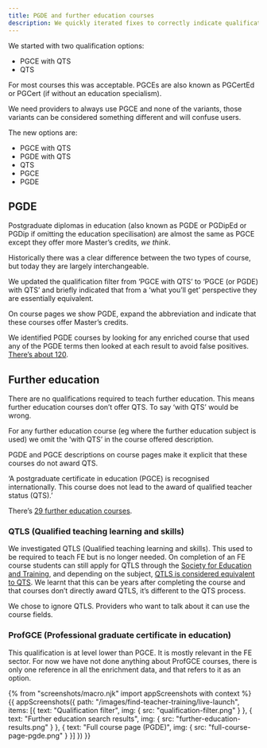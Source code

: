```yaml
---
title: PGDE and further education courses
description: We quickly iterated fixes to correctly indicate qualifications on these courses
---
```

We started with two qualification options:

* PGCE with QTS
* QTS

For most courses this was acceptable. PGCEs are also known as PGCertEd or PGCert (if without an education specialism).

We need providers to always use PGCE and none of the variants, those variants can be considered something different and will confuse users.

The new options are:

* PGCE with QTS
* PGDE with QTS
* QTS
* PGCE
* PGDE

## PGDE

Postgraduate diplomas in education (also known as PGDE or PGDipEd or PGDip if omitting the education specilisation) are almost the same as PGCE except they offer more Master’s credits, _we think_.

Historically there was a clear difference between the two types of course, but today they are largely interchangeable.

We updated the qualification filter from ‘PGCE with QTS’ to ‘PGCE (or PGDE) with QTS’ and briefly indicated that from a ‘what you’ll get’ perspective they are essentially equivalent.

On course pages we show PGDE, expand the abbreviation and indicate that these courses offer Master’s credits.

We identified PGDE courses by looking for any enriched course that used any of the PGDE terms then looked at each result to avoid false positives. [There’s about 120](https://gist.github.com/fofr/63073b212c76469ba88511dc0db63691).

## Further education

There are no qualifications required to teach further education. This means further education courses don’t offer QTS. To say ‘with QTS’ would be wrong.

For any further education course (eg where the further education subject is used) we omit the ‘with QTS’ in the course offered description.

PGDE and PGCE descriptions on course pages make it explicit that these courses do not award QTS.

‘A postgraduate certificate in education (PGCE) is recognised internationally. This course does not lead to the award of qualified teacher status (QTS).’

There’s [29 further education courses](https://find-postgraduate-teacher-training.education.gov.uk/results?l=2&subjects=14&qualification=QtsOnly&qualification=PgdePgceWithQts&qualification=Other&fulltime=False&parttime=False).

### QTLS (Qualified teaching learning and skills)

We investigated QTLS (Qualified teaching learning and skills). This used to be required to teach FE but is no longer needed. On completion of an FE course students can still apply for QTLS through the [Society for Education and Training](https://set.et-foundation.co.uk/professionalism/qtls/), and depending on the subject, [QTLS is considered equivalent to QTS](https://www.gov.uk/guidance/qualified-teacher-status-qts#qualified-teacher-learning-and-skills-qtls). We learnt that this can be years after completing the course and that courses don’t directly award QTLS, it’s different to the QTS process.

We chose to ignore QTLS. Providers who want to talk about it can use the course fields.

### ProfGCE (Professional graduate certificate in education)

This qualification is at level lower than PGCE. It is mostly relevant in the FE sector. For now we have not done anything about ProfGCE courses, there is only one reference in all the enrichment data, and that refers to it as an option.

{% from "screenshots/macro.njk" import appScreenshots with context %}
{{ appScreenshots({
  path: "/images/find-teacher-training/live-launch",
  items: [{
    text: "Qualification filter",
    img: { src: "qualification-filter.png" }
  }, {
    text: "Further education search results",
    img: { src: "further-education-results.png" }
  }, {
    text: "Full course page (PGDE)",
    img: { src: "full-course-page-pgde.png" }
  }]
}) }}
